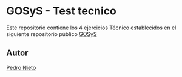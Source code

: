 # GOSyS - Test tecnico

Este repositorio contiene los 4 ejercicios Técnico establecidos en el siguiente repositorio público [GOSyS](https://github.com/istadius/hhrrtest2021/blob/main/README.md)


## Autor
[Pedro Nieto](pedron1998@outlook.com)
